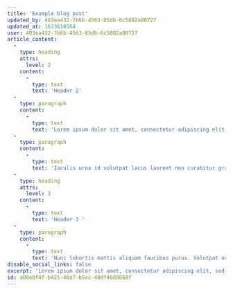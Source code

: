 ```yaml
---
title: 'Example blog post'
updated_by: 403ea432-7b6b-4563-85db-6c5802a00727
updated_at: 1623618564
user: 403ea432-7b6b-4563-85db-6c5802a00727
article_content:
  -
    type: heading
    attrs:
      level: 2
    content:
      -
        type: text
        text: 'Header 2'
  -
    type: paragraph
    content:
      -
        type: text
        text: 'Lorem ipsum dolor sit amet, consectetur adipiscing elit, sed do eiusmod tempor incididunt ut labore et dolore magna aliqua. Odio aenean sed adipiscing diam. Tincidunt dui ut ornare lectus sit amet. Ornare arcu odio ut sem. Porta nibh venenatis cras sed felis eget velit. Commodo nulla facilisi nullam vehicula ipsum a. Risus nec feugiat in fermentum posuere urna nec tincidunt. Suspendisse faucibus interdum posuere lorem ipsum dolor. Suspendisse potenti nullam ac tortor vitae purus faucibus. Arcu cursus euismod quis viverra nibh cras pulvinar. Risus in hendrerit gravida rutrum quisque non tellus. Et leo duis ut diam quam nulla porttitor massa. Vitae justo eget magna fermentum. Duis at consectetur lorem donec massa sapien faucibus et. A scelerisque purus semper eget duis at tellus at urna. Non enim praesent elementum facilisis leo vel.'
  -
    type: paragraph
    content:
      -
        type: text
        text: 'Iaculis urna id volutpat lacus laoreet non curabitur gravida. Arcu non odio euismod lacinia at quis risus. Feugiat sed lectus vestibulum mattis ullamcorper velit sed ullamcorper morbi. Diam in arcu cursus euismod. Ut diam quam nulla porttitor massa id neque aliquam vestibulum. Egestas diam in arcu cursus. Mi proin sed libero enim sed. Sollicitudin nibh sit amet commodo. Purus gravida quis blandit turpis cursus in hac habitasse platea. Odio morbi quis commodo odio aenean. Aliquet bibendum enim facilisis gravida neque convallis a cras. In tellus integer feugiat scelerisque varius morbi enim. Lectus vestibulum mattis ullamcorper velit. Malesuada fames ac turpis egestas maecenas pharetra convallis posuere. Vel risus commodo viverra maecenas accumsan.'
  -
    type: heading
    attrs:
      level: 3
    content:
      -
        type: text
        text: 'Header 3 '
  -
    type: paragraph
    content:
      -
        type: text
        text: 'Nunc lobortis mattis aliquam faucibus purus. Volutpat odio facilisis mauris sit amet massa vitae tortor condimentum. Orci nulla pellentesque dignissim enim sit. Hac habitasse platea dictumst quisque sagittis purus sit amet volutpat. Massa eget egestas purus viverra accumsan in. Non pulvinar neque laoreet suspendisse interdum consectetur libero. Felis imperdiet proin fermentum leo vel. Eget nulla facilisi etiam dignissim diam. Tristique sollicitudin nibh sit amet commodo nulla. Risus ultricies tristique nulla aliquet enim tortor. Metus vulputate eu scelerisque felis. Blandit volutpat maecenas volutpat blandit. Facilisis magna etiam tempor orci eu lobortis elementum nibh tellus.'
disable_social_links: false
excerpt: 'Lorem ipsum dolor sit amet, consectetur adipiscing elit, sed do eiusmod tempor incididunt ut labore et dolore magna aliqua. Ut enim ad minim veniam, quis nostrud exercitation ullamco laboris nisi ut aliquip ex ea commodo consequat.'
id: a00e8f4f-b425-40a7-b5ec-48df4689868f
---
```

